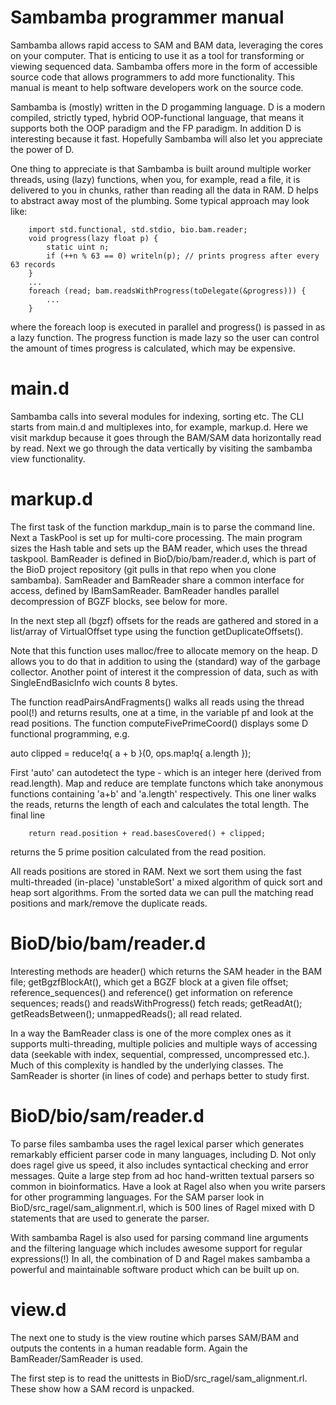 # Sambamba programmer manual 

Sambamba allows rapid access to SAM and BAM data, leveraging the cores on your
computer. That is enticing to use it as a tool for transforming or viewing
sequenced data. Sambamba offers more in the form of accessible source code that
allows programmers to add more functionality. This manual is meant to help
software developers work on the source code.

Sambamba is (mostly) written in the D progamming language. D is a modern
compiled, strictly typed, hybrid OOP-functional language, that means it
supports both the OOP paradigm and the FP paradigm. In addition D is
interesting because it fast. Hopefully Sambamba will also let you appreciate
the power of D.

One thing to appreciate is that Sambamba is built around multiple worker 
threads, using (lazy) functions, when you, for example, read a file,
it is delivered to you in chunks, rather than reading all the data
in RAM. D helps to abstract away most of the plumbing. Some typical
approach may look like:

        import std.functional, std.stdio, bio.bam.reader;
        void progress(lazy float p) {
            static uint n;
            if (++n % 63 == 0) writeln(p); // prints progress after every 63 records
        }
        ...
        foreach (read; bam.readsWithProgress(toDelegate(&progress))) {
            ...
        }

where the foreach loop is executed in parallel and progress() is passed
in as a lazy function. The progress function is made lazy so the user
can control the amount of times progress is calculated, which may be
expensive.

# main.d

Sambamba calls into several modules for indexing, sorting etc. The CLI starts
from main.d and multiplexes into, for example, markup.d. Here we visit markdup
because it goes through the BAM/SAM data horizontally read by read. Next we go
through the data vertically by visiting the sambamba view functionality.

# markup.d

The first task of the function markdup_main is to parse the command
line. Next a TaskPool is set up for multi-core processing. The main 
program sizes the Hash table and sets up the BAM reader, which
uses the thread taskpool. BamReader is defined in BioD/bio/bam/reader.d,
which is part of the BioD project repository (git pulls in that repo 
when you clone sambamba). SamReader and BamReader share a common 
interface for access, defined by IBamSamReader. BamReader handles
parallel decompression of BGZF blocks, see below for more.

In the next step all (bgzf) offsets for the reads are gathered and stored in a
list/array of VirtualOffset type using the function getDuplicateOffsets().

Note that this function uses malloc/free to allocate memory on the heap.  D
allows you to do that in addition to using the (standard) way of the garbage
collector. Another point of interest it the compression of data, such as with
SingleEndBasicInfo wich counts 8 bytes.

The function readPairsAndFragments() walks all reads using the thread pool(!)
and returns results, one at a time, in the variable pf and look at
the read positions. The function computeFivePrimeCoord() displays some
D functional programming, e.g.

  auto clipped = reduce!q{ a + b }(0, ops.map!q{ a.length });

First 'auto' can autodetect the type - which is an integer here (derived from
read.length).  Map and reduce are template functons which take anonymous
functions containing 'a+b' and 'a.length' respectively. This one liner walks
the reads, returns the length of each and calculates the total length. The
final line
  
        return read.position + read.basesCovered() + clipped;

returns the 5 prime position calculated from the read position.

All reads positions are stored in RAM. Next we sort them using the fast
multi-threaded (in-place) 'unstableSort' a mixed algorithm of quick sort and
heap sort algorithms. From the sorted data we can pull the matching 
read positions and mark/remove the duplicate reads.

# BioD/bio/bam/reader.d

Interesting methods are header() which returns the SAM header in the BAM file;
getBgzfBlockAt(), which get a BGZF block at a given file offset;
reference_sequences() and reference() get information on reference sequences;
reads() and readsWithProgress() fetch reads; getReadAt(); getReadsBetween();
unmappedReads(); all read related.

In a way the BamReader class is one of the more complex ones as it supports
multi-threading, multiple policies and multiple ways of accessing data
(seekable with index, sequential, compressed, uncompressed etc.). Much of this
complexity is handled by the underlying classes. The SamReader is shorter (in
lines of code) and perhaps better to study first.

# BioD/bio/sam/reader.d

To parse files sambamba uses the ragel lexical parser which generates
remarkably efficient parser code in many languages, including D. Not
only does ragel give us speed, it also includes syntactical checking and
error messages. Quite a large step from ad hoc hand-written textual 
parsers so common in bioinformatics. Have a look at Ragel also when you 
write parsers for other programming languages. For the SAM parser
look in BioD/src_ragel/sam_alignment.rl, which is 500 lines of Ragel
mixed with D statements that are used to generate the parser.

With sambamba Ragel is also used for parsing command line arguments and the
filtering language which includes awesome support for regular expressions(!)
In all, the combination of D and Ragel makes sambamba a powerful and
maintainable software product which can be built up on.

# view.d

The next one to study is the view routine which parses SAM/BAM and 
outputs the contents in a human readable form. Again the BamReader/SamReader
is used. 

The first step is to read the unittests in BioD/src_ragel/sam_alignment.rl.
These show how a SAM record is unpacked.
